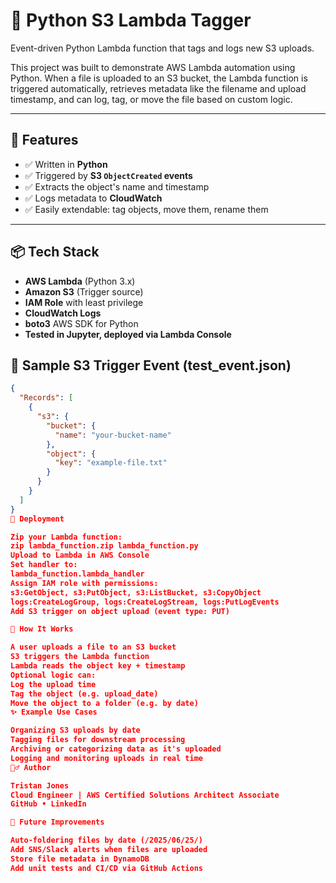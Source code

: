 # 🐍 Python S3 Lambda Tagger

Event-driven Python Lambda function that tags and logs new S3 uploads.

This project was built to demonstrate AWS Lambda automation using Python. When a file is uploaded to an S3 bucket, the Lambda function is triggered automatically, retrieves metadata like the filename and upload timestamp, and can log, tag, or move the file based on custom logic.

---

## 🚀 Features

- ✅ Written in **Python**
- ✅ Triggered by **S3 `ObjectCreated` events**
- ✅ Extracts the object's name and timestamp
- ✅ Logs metadata to **CloudWatch**
- ✅ Easily extendable: tag objects, move them, rename them

---

## 📦 Tech Stack

- **AWS Lambda** (Python 3.x)
- **Amazon S3** (Trigger source)
- **IAM Role** with least privilege
- **CloudWatch Logs**
- **boto3** AWS SDK for Python
- **Tested in Jupyter, deployed via Lambda Console**

## 📄 Sample S3 Trigger Event (test_event.json)

```json
{
  "Records": [
    {
      "s3": {
        "bucket": {
          "name": "your-bucket-name"
        },
        "object": {
          "key": "example-file.txt"
        }
      }
    }
  ]
}
🔧 Deployment

Zip your Lambda function:
zip lambda_function.zip lambda_function.py
Upload to Lambda in AWS Console
Set handler to:
lambda_function.lambda_handler
Assign IAM role with permissions:
s3:GetObject, s3:PutObject, s3:ListBucket, s3:CopyObject
logs:CreateLogGroup, logs:CreateLogStream, logs:PutLogEvents
Add S3 trigger on object upload (event type: PUT)

🧠 How It Works

A user uploads a file to an S3 bucket
S3 triggers the Lambda function
Lambda reads the object key + timestamp
Optional logic can:
Log the upload time
Tag the object (e.g. upload_date)
Move the object to a folder (e.g. by date)
✨ Example Use Cases

Organizing S3 uploads by date
Tagging files for downstream processing
Archiving or categorizing data as it's uploaded
Logging and monitoring uploads in real time
🙋‍♂️ Author

Tristan Jones
Cloud Engineer | AWS Certified Solutions Architect Associate
GitHub • LinkedIn

🧠 Future Improvements

Auto-foldering files by date (/2025/06/25/)
Add SNS/Slack alerts when files are uploaded
Store file metadata in DynamoDB
Add unit tests and CI/CD via GitHub Actions
